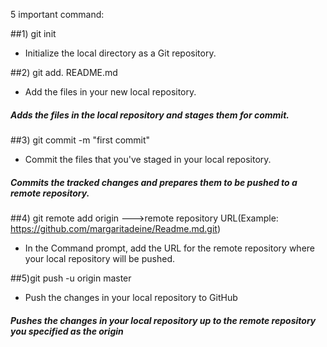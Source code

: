 5 important command:

##1) git init

* Initialize the local directory as a Git repository.


##2) git add. README.md

* Add the files in your new local repository.
##### Adds the files in the local repository and stages them for commit.


##3) git commit -m "first commit"

* Commit the files that you've staged in your local repository.
##### Commits the tracked changes and prepares them to be pushed to a remote repository. 


##4) git remote add origin   --->remote repository URL(Example: https://github.com/margaritadeine/Readme.md.git)

* In the Command prompt, add the URL for the remote repository where your local repository will be pushed.


##5)git push -u origin master

* Push the changes in your local repository to GitHub
##### Pushes the changes in your local repository up to the remote repository you specified as the origin




